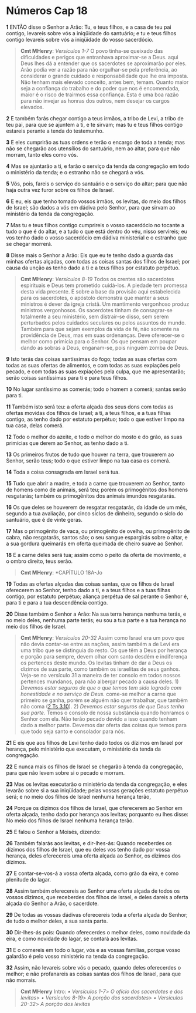# Números Cap 18

**1** 	ENTÃO disse o Senhor a Arão: Tu, e teus filhos, e a casa de teu pai contigo, levareis sobre vós a iniqüidade do santuário; e tu e teus filhos contigo levareis sobre vós a iniqüidade do vosso sacerdócio.

> **Cmt MHenry**: *Versículos 1-7* O povo tinha-se queixado das dificuldades e perigos que entranhava aproximar-se a Deus. aqui Deus lhes dá a entender que os sacerdotes se aproximarão por eles. Arão podia ver a razão para não orgulhar-se pela preferência, ao considerar o grande cuidado e responsabilidade que lhe era imposta. Não tenham mais elevado conceito, antes bem, temam. Quanto maior seja a confiança do trabalho e do poder que nos é encomendada, maior é o risco de trairmos essa confiança. Esta é uma boa razão para não invejar as honras dos outros, nem desejar os cargos elevados.

**2** 	E também farás chegar contigo a teus irmãos, a tribo de Levi, a tribo de teu pai, para que se ajuntem a ti, e te sirvam; mas tu e teus filhos contigo estareis perante a tenda do testemunho.

**3** 	E eles cumprirão as tuas ordens e terão o encargo de toda a tenda; mas não se chegarão aos utensílios do santuário, nem ao altar, para que não morram, tanto eles como vós.

**4** 	Mas se ajuntarão a ti, e farão o serviço da tenda da congregação em todo o ministério da tenda; e o estranho não se chegará a vós.

**5** 	Vós, pois, fareis o serviço do santuário e o serviço do altar; para que não haja outra vez furor sobre os filhos de Israel.

**6** 	E eu, eis que tenho tomado vossos irmãos, os levitas, do meio dos filhos de Israel; são dados a vós em dádiva pelo Senhor, para que sirvam ao ministério da tenda da congregação.

**7** 	Mas tu e teus filhos contigo cumprireis o vosso sacerdócio no tocante a tudo o que é do altar, e a tudo o que está dentro do véu, nisso servireis; eu vos tenho dado o vosso sacerdócio em dádiva ministerial e o estranho que se chegar morrerá.

**8** 	Disse mais o Senhor a Arão: Eis que eu te tenho dado a guarda das minhas ofertas alçadas, com todas as coisas santas dos filhos de Israel; por causa da unção as tenho dado a ti e a teus filhos por estatuto perpétuo.

> **Cmt MHenry**: *Versículos 8-19* Todos os crentes são sacerdotes espirituais e Deus tem prometido cuidá-los. A piedade tem promessa desta vida presente. E sobre a base da provisão aqui estabelecida para os sacerdotes, o apóstolo demonstra que manter a seus ministros é dever da igreja cristã. Um mantimento vergonhoso produz ministros vergonhosos. Os sacerdotes tinham de consagrar-se totalmente a seu ministério, sem distrair-se disso, sem serem perturbados pelos cuidados seculares ou pelos assuntos do mundo. Também para que sejam exemplos da vida de fé, não somente na providência de Deus, mas em suas ordenanças. Deve oferecer-se o melhor como primícia para o Senhor. Os que pensam em poupar dando as sobras a Deus, enganam-se, pois ninguém zomba de Deus.

**9** 	Isto terás das coisas santíssimas do fogo; todas as suas ofertas com todas as suas ofertas de alimentos, e com todas as suas expiações pelo pecado, e com todas as suas expiações pela culpa, que me apresentarão; serão coisas santíssimas para ti e para teus filhos.

**10** 	No lugar santíssimo as comerás; todo o homem a comerá; santas serão para ti.

**11** 	Também isto será teu: a oferta alçada dos seus dons com todas as ofertas movidas dos filhos de Israel; a ti, a teus filhos, e a tuas filhas contigo, as tenho dado por estatuto perpétuo; todo o que estiver limpo na tua casa, delas comerá.

**12** 	Todo o melhor do azeite, e todo o melhor do mosto e do grão, as suas primícias que derem ao Senhor, as tenho dado a ti.

**13** 	Os primeiros frutos de tudo que houver na terra, que trouxerem ao Senhor, serão teus; todo o que estiver limpo na tua casa os comerá.

**14** 	Toda a coisa consagrada em Israel será tua.

**15** 	Tudo que abrir a madre, e toda a carne que trouxerem ao Senhor, tanto de homens como de animais, será teu; porém os primogênitos dos homens resgatarás; também os primogênitos dos animais imundos resgatarás.

**16** 	Os que deles se houverem de resgatar resgatarás, da idade de um mês, segundo a tua avaliação, por cinco siclos de dinheiro, segundo o siclo do santuário, que é de vinte geras.

**17** 	Mas o primogênito de vaca, ou primogênito de ovelha, ou primogênito de cabra, não resgatarás, santos são; o seu sangue espargirás sobre o altar, e a sua gordura queimarás em oferta queimada de cheiro suave ao Senhor.

**18** 	E a carne deles será tua; assim como o peito da oferta de movimento, e o ombro direito, teus serão.

> **Cmt MHenry**: *CAPÍTULO 18A-Jo

**19** 	Todas as ofertas alçadas das coisas santas, que os filhos de Israel oferecerem ao Senhor, tenho dado a ti, e a teus filhos e a tuas filhas contigo, por estatuto perpétuo; aliança perpétua de sal perante o Senhor é, para ti e para a tua descendência contigo.

**20** 	Disse também o Senhor a Arão: Na sua terra herança nenhuma terás, e no meio deles, nenhuma parte terás; eu sou a tua parte e a tua herança no meio dos filhos de Israel.

> **Cmt MHenry**: *Versículos 20-32* Assim como Israel era um povo que não devia contar-se entre as nações, assim também a de Levi era uma tribo que se distinguia do resto. Os que têm a Deus por herança e porção para sempre, devem olhar com santo desdém e indiferença os pertences deste mundo. Os levitas tinham de dar a Deus os dízimos de sua parte, como também os israelitas de seus ganhos. Veja-se no versículo 31 a maneira de ter consolo em todos nossos pertences mundanos, para não albergar pecado a causa deles. 1) *Devemos estar seguros de que o que temos tem sido logrado com honestidade e no serviço de Deus.* come-se melhor a carne que primeiro se ganha, porém se alguém não quer trabalhar, que também não coma ([2 Ts 3.10](../47N-2Co/03.md#10)). 2) *Devemos estar seguros de que Deus tenha sua parte.* Temos o consolo de nossa substância quando honramos o Senhor com ela. Não terão pecado devido a isso quando tenham dado a melhor parte. Devemos dar oferta das coisas que temos para que todo seja santo e consolador para nós.

**21** 	E eis que aos filhos de Levi tenho dado todos os dízimos em Israel por herança, pelo ministério que executam, o ministério da tenda da congregação.

**22** 	E nunca mais os filhos de Israel se chegarão à tenda da congregação, para que não levem sobre si o pecado e morram.

**23** 	Mas os levitas executarão o ministério da tenda da congregação, e eles levarão sobre si a sua iniqüidade; pelas vossas gerações estatuto perpétuo será; e no meio dos filhos de Israel nenhuma herança terão,

**24** 	Porque os dízimos dos filhos de Israel, que oferecerem ao Senhor em oferta alçada, tenho dado por herança aos levitas; porquanto eu lhes disse: No meio dos filhos de Israel nenhuma herança terão.

**25** 	E falou o Senhor a Moisés, dizendo:

**26** 	Também falarás aos levitas, e dir-lhes-ás: Quando receberdes os dízimos dos filhos de Israel, que eu deles vos tenho dado por vossa herança, deles oferecereis uma oferta alçada ao Senhor, os dízimos dos dízimos.

**27** 	E contar-se-vos-á a vossa oferta alçada, como grão da eira, e como plenitude do lagar.

**28** 	Assim também oferecereis ao Senhor uma oferta alçada de todos os vossos dízimos, que receberdes dos filhos de Israel, e deles dareis a oferta alçada do Senhor a Arão, o sacerdote.

**29** 	De todas as vossas dádivas oferecereis toda a oferta alçada do Senhor; de tudo o melhor deles, a sua santa parte.

**30** 	Dir-lhes-ás pois: Quando oferecerdes o melhor deles, como novidade da eira, e como novidade do lagar, se contará aos levitas.

**31** 	E o comereis em todo o lugar, vós e as vossas famílias, porque vosso galardão é pelo vosso ministério na tenda da congregação.

**32** 	Assim, não levareis sobre vós o pecado, quando deles oferecerdes o melhor; e não profanareis as coisas santas dos filhos de Israel, para que não morrais.


> **Cmt MHenry** Intro: *• Versículos 1-7*> *O ofício dos sacerdotes e dos levitas*> *• Versículos 8-19*> *A porção dos sacerdotes*> *• Versículos 20-32*> *A porção dos levitas*